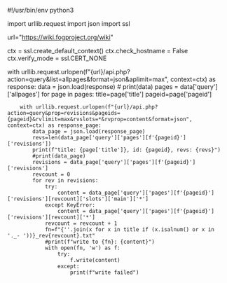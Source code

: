 #!/usr/bin/env python3

import urllib.request
import json
import ssl

url="https://wiki.fogproject.org/wiki"

ctx = ssl.create_default_context()
ctx.check_hostname = False
ctx.verify_mode = ssl.CERT_NONE

with urllib.request.urlopen(f"{url}/api.php?action=query&list=allpages&format=json&aplimit=max", context=ctx) as response:
    data = json.load(response)
    # print(data)
    pages = data['query']['allpages']
    for page in pages:
        title=page['title']
        pageid=page['pageid']

        with urllib.request.urlopen(f"{url}/api.php?action=query&prop=revisions&pageids={pageid}&rvlimit=max&rvslots=*&rvprop=content&format=json", context=ctx) as response_page:
            data_page = json.load(response_page)
            revs=len(data_page['query']['pages'][f'{pageid}']['revisions'])
            print(f"title: {page['title']}, id: {pageid}, revs: {revs}")
            #print(data_page)
            revisions = data_page['query']['pages'][f'{pageid}']['revisions']
            revcount = 0
            for rev in revisions:
                try:
                    content = data_page['query']['pages'][f'{pageid}']['revisions'][revcount]['slots']['main']['*']
                except KeyError:
                    content = data_page['query']['pages'][f'{pageid}']['revisions'][revcount]['*']
                revcount = revcount + 1
                fn=f"{''.join(x for x in title if (x.isalnum() or x in '._- '))}_rev{revcount}.txt"
                #print(f"write to {fn}: {content}")
                with open(fn, 'w') as f:
                    try:
                        f.write(content)
                    except:
                        print(f"write failed")